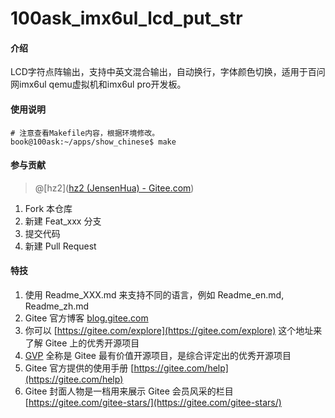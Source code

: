 # 100ask_imx6ul_lcd_put_str

#### 介绍
LCD字符点阵输出，支持中英文混合输出，自动换行，字体颜色切换，适用于百问网imx6ul qemu虚拟机和imx6ul pro开发板。

#### 使用说明
```shell
# 注意查看Makefile内容，根据环境修改。
book@100ask:~/apps/show_chinese$ make
```

#### 参与贡献
> @[hz2]([hz2 (JensenHua) - Gitee.com](https://gitee.com/JensenHua))

1.  Fork 本仓库
2.  新建 Feat_xxx 分支
3.  提交代码
4.  新建 Pull Request


#### 特技

1.  使用 Readme\_XXX.md 来支持不同的语言，例如 Readme\_en.md, Readme\_zh.md
2.  Gitee 官方博客 [blog.gitee.com](https://blog.gitee.com)
3.  你可以 [https://gitee.com/explore](https://gitee.com/explore) 这个地址来了解 Gitee 上的优秀开源项目
4.  [GVP](https://gitee.com/gvp) 全称是 Gitee 最有价值开源项目，是综合评定出的优秀开源项目
5.  Gitee 官方提供的使用手册 [https://gitee.com/help](https://gitee.com/help)
6.  Gitee 封面人物是一档用来展示 Gitee 会员风采的栏目 [https://gitee.com/gitee-stars/](https://gitee.com/gitee-stars/)

